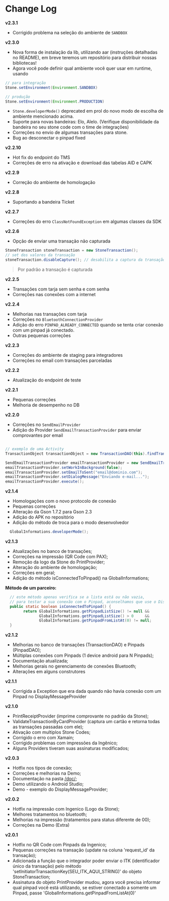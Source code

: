 # Change Log
**v2.3.1**
* Corrigido problema na seleção do ambiente de `SANDBOX`

**v2.3.0**
* Nova forma de instalação da lib, utilizando aar (instruções detalhadas no README), em breve teremos um repositório para distribuir nossas bibliotecas!
* Agora você pode definir qual ambiente você quer usar em runtime, usando
```java
// para integração
Stone.setEnvironment(Environment.SANDBOX)

// produção
Stone.setEnvironment(Environment.PRODUCTION)
```
* `Stone.developerMode()` deprecated em prol do novo modo de escolha de ambiente mencionado acima.
* Suporte para novas bandeiras: Elo, Alelo. (Verifique disponibilidade da bandeira no seu stone code com o time de integrações)
* Correções no envio de algumas transações para stone.
* Bug ao desconectar o pinpad fixed

**v2.2.10**
* Hot fix do endpoint do TMS
* Correções de erro na ativação e download das tabelas AID e CAPK

**v2.2.9**
* Correção do ambiente de homologação

**v2.2.8**
* Suportando a bandeira Ticket

**v2.2.7**
* Correções do erro `ClassNotFoundException` em algumas classes da SDK

**v2.2.6**
* Opção de enviar uma transação não capturada

```java
StoneTransaction stoneTransaction = new StoneTransaction();
// set dos valores da transação
stoneTransaction.disableCapture(); // desabilita a captura da transação

```
> Por padrão a transação é capturada

**v2.2.5**
* Transações com tarja sem senha e com senha
* Correções nas conexões com a internet

**v2.2.4**
* Melhorias nas transações com tarja
* Correções no `BluetoothConnectionProvider`
* Adição do erro `PINPAD_ALREADY_CONNECTED` quando se tenta criar conexão com um pinpad já conectado.
* Outras pequenas correções

**v2.2.3**
* Correções do ambiente de staging para integradores
* Correções no email com transações parceladas


**v2.2.2**
* Atualização do endpoint de teste


**v2.2.1**
* Pequenas correções
* Melhoria de desempenho no DB


**v2.2.0**
* Correções no `SendEmailProvider`
* Adição do Provider `SendEmailTransactionProvider` para enviar comprovantes por email

```java

// exemplo de uma Activity
TransactionObject transactionObject = new TransactionDAO(this).findTransactionWithId(idTransaction);

SendEmailTransactionProvider emailTransactionProvider = new SendEmailTransactionProvider(this, GlobalInformations.getUserModel(0), transactionObject);
emailTransactionProvider.setWorkInBackground(false);
emailTransactionProvider.setEmailToSent("email@dominio.com");
emailTransactionProvider.setDialogMessage("Enviando e-mail...");
emailTransactionProvider.execute();
```


**v2.1.4**
* Homologações com o novo protocolo de conexão
* Pequenas correções
* Alteração da Gson 1.7.2 para Gson 2.3
* Adição do APK no repositório
* Adição do método de troca para o modo desenvolvedor
```java
  GlobalInformations.developerMode();
```

**v2.1.3**
* Atualizações no banco de transações;
* Correções na impressão (QR Code com PAX);
* Remoção da logo da Stone do PrintProvider;
* Alteração do ambiente de homologação;
* Correções em geral;
* Adição do método isConnectedToPinpad() na GlobalInformations;

**Método de um parceiro:**
```java
  // este método apenas verifica se a lista está ou não vazia,
  // para testar a sua conexão com o Pinpad, aconselhamos que use o DisplayMessageProvider
  public static boolean isConnectedToPinpad() {
        return GlobalInformations.getPinpadListSize() != null &&
               GlobalInformations.getPinpadListSize() > 0     &&
               GlobalInformations.getPinpadFromListAt(0) != null;
  }

```

**v2.1.2**
* Melhorias no banco de transações (TransactionDAO) e Pinpads (PinpadDAO);
* Múltiplas conexões com Pinpads (1 device android para N Pinpads);
* Documentação atualizada;
* Melhorias gerais no gerenciamento de conexões Bluetooth;
* Alterações em alguns construtores


**v2.1.1**
* Corrigida a Exception que era dada quando não havia conexão com um Pinpad no DisplayMessageProvider


**v2.1.0**
* PrintReceiptProvider (imprime comprovante no padrão da Stone);
* ValidateTransactionByCardProvider (captura um cartão e retorna todas as transações passadas com ele);
* Ativação com multiplos Stone Codes;
* Corrigido o erro com Xamain;
* Corrigido problemas com impressões da Ingênico;
* Alguns Providers tiveram suas assinaturas modificados;


**v2.0.3**
* Hotfix nos tipos de conexão;
* Correções e melhorias na Demo;
* Documentação na pasta [/doc/](https://github.com/stone-pagamentos/sdk-android-V2/tree/master/doc);
* Demo utilizando o Android Studio;
* Demo - exemplo do DisplayMessageProvider;


**v2.0.2**
* Hotfix na impressão com Ingenico (Logo da Stone);
* Melhores tratamentos no bluetooth;
* Melhorias na impressão (tratamentos para status diferente de 00);
* Correções na Demo (Extra)


**v2.0.1**
* Hotfix no QR Code com Pinpads da Ingenico;
* Pequenas correções na transação (update na coluna 'request_id' da transação);
* Adicionada a função que o integrador poder enviar o ITK (identificador único da transação) pelo método 'setInitiatorTransactionKey(SEU_ITK_AQUI_STRING)' do objeto StoneTransaction;
* Assinatura do objeto PrintProvider mudou, agora você precisa informar qual pinpad você está utilizando, se estiver conectado a somente um Pinpad, passe 'GlobalInformations.getPinpadFromListAt(0)'

